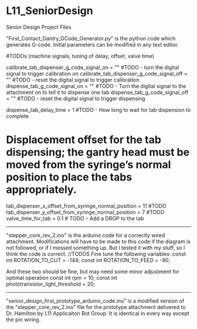 # L11_SeniorDesign
Senior Design Project Files

"First_Contact_Gantry_GCode_Generator.py" is the python code which generates G-code.
Initial parameters can be modified in any text editor.

#TODOs (machine signals, tuning of delay, offset, valve time)

calibrate_tab_dispenser_g_code_signal_on = "" #TODO - turn the digital signal to trigger calibration on
calibrate_tab_dispenser_g_code_signal_off = "" #TODO - reset the digital signal to trigger calibration
dispense_tab_g_code_signal_on = "" #TODO - Turn the digital signal to the attachment on to tell it to dispense one tab
dispense_tab_g_code_signal_off = "" #TODO - reset the digital signal to trigger dispensing

dispense_tab_delay_time = 1 #TODO - How long to wait for tab dispension to complete
# Displacement offset for the tab dispensing; the gantry head must be moved from the syringe’s normal position to place the tabs appropriately.
tab_dispenser_x_offset_from_syringe_normal_position = 11 #TODO
tab_dispenser_y_offset_from_syringe_normal_position = 7 #TODO
valve_time_for_tab = 0.1 # TODO – Add a DROP to the tab

--------------------------------------------------------------------------------------------------------------------------------------------------

"stepper_core_rev_2.ino" is the arduino code for a correctly wired attachment. Modifications will have to be made to this code if the diagram is not followed, or if I messed something up. But I tested it with my stuff, so I think the code is correct.
//TODOS
Fine tune the following variables:
const int ROTATION_TO_CUT = -144;
const int ROTATION_TO_FEED = -90;

And these two should be fine, but may need some minor adjustment for optimal operation
const int rpm = 10; 
const int phototransistor_light_threshold = 20;


--------------------------------------------------------------------------------------------------------------------------------------------------

"senior_design_first_prototype_arduino_code.ino" is a modified version of the "stepper_core_rev_2.ino" file for the prototype attachment delivered to Dr. Hamilton by L11 Applicaiton Bot Group. It is identical in every way except the pin wiring.
